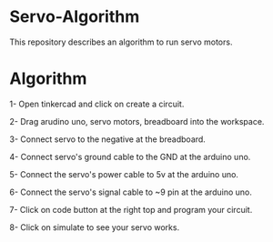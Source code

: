 # Servo-Algorithm
This repository describes an algorithm to run servo motors.

# Algorithm 

1- Open tinkercad and click on create a circuit.

2- Drag arudino uno, servo motors, breadboard into the workspace.

3- Connect servo to the negative at the breadboard.

4- Connect servo's ground cable to the GND at the arduino uno.

5- Connect the servo's power cable to 5v at the arduino uno.

6- Connect the servo's signal cable to ~9 pin at the arduino uno.

7- Click on code button at the right top and program your circuit.

8- Click on simulate to see your servo works.
